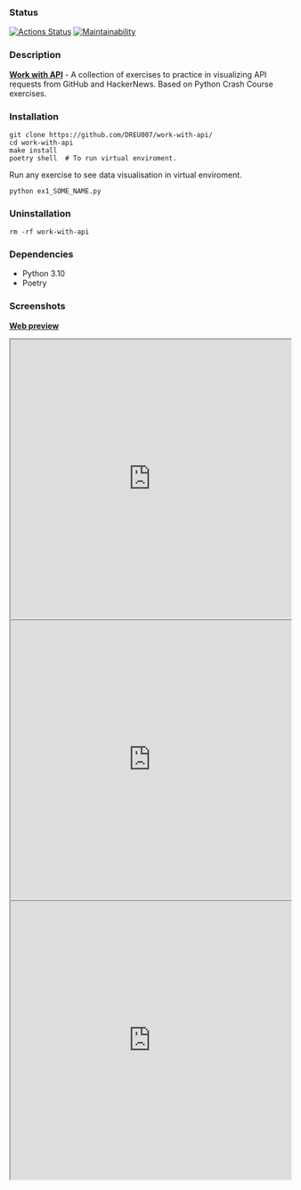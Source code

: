 ### Status
[![Actions Status](https://github.com/DREU007/work-with-api/actions/workflows/pyci.yml/badge.svg)](https://github.com/DREU007/datavisualisation/actions) [![Maintainability]()](https://codeclimate.com/github/DREU007/work-with-api/maintainability)

### Description
**[Work with API](https://github.com/DREU007/work-with-api "GitHub")** - A collection of exercises to practice in visualizing API requests from GitHub and HackerNews. Based on Python Crash Course exercises.

### Installation
```
git clone https://github.com/DREU007/work-with-api/
cd work-with-api
make install
poetry shell  # To run virtual enviroment.
```
Run any exercise to see data visualisation in virtual enviroment.
```
python ex1_SOME_NAME.py
```

### Uninstallation
```
rm -rf work-with-api
```

### Dependencies
* Python 3.10
* Poetry

### Screenshots
**[Web preview](https://dreu007.github.io/work-with-api/ "GitHub Pages")**

<iframe src="https://dreu007.github.io/work-with-api/examples/python_repos.html" width="100%" height="500"></iframe>

<iframe src="https://dreu007.github.io/work-with-api/examples/github_repos.html" width="100%" height="500"></iframe>

<iframe src="https://dreu007.github.io/work-with-api/examples/hn_active_comments.html" width="100%" height="500"></iframe>
